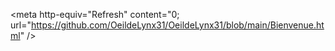 <html> 
  <head> 

   <meta http-equiv="Refresh" content="0; url="https://github.com/OeildeLynx31/OeildeLynx31/blob/main/Bienvenue.html" />
  </head> 

  <body> 
     <div id="inclusion"></div>
  </body> 
</html>
